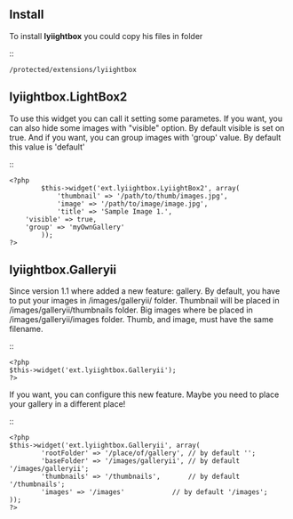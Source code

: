 Install
-------

To install **lyiightbox** you could copy his files in folder

::

    /protected/extensions/lyiightbox

lyiightbox.LightBox2
--------------------

To use this widget you can call it setting some parametes. If you want, you can also hide some images with "visible" option. By default visible is set on true. And if you want, you can group images with 'group' value. By default this value is 'default'

::

    <?php
            $this->widget('ext.lyiightbox.LyiightBox2', array(
                'thumbnail' => '/path/to/thumb/images.jpg',
                'image' => '/path/to/image/image.jpg',
                'title' => 'Sample Image 1.',
		'visible' => true,
		'group' => 'myOwnGallery'
            ));
    ?>

lyiightbox.Galleryii
--------------------

Since version 1.1 where added a new feature: gallery. By default, you have to 
put your images in /images/galleryii/ folder. Thumbnail will be placed in 
/images/galleryii/thumbnails folder. Big images where be placed in 
/images/galleryii/images folder. Thumb, and image, must have the same filename.

::

    <?php
	$this->widget('ext.lyiightbox.Galleryii');
    ?>

If you want, you can configure this new feature. Maybe you need to place your 
gallery in a different place!

::

    <?php
	$this->widget('ext.lyiightbox.Galleryii', array(
            'rootFolder' => '/place/of/gallery', // by default '';
            'baseFolder' => '/images/galleryii', // by default '/images/galleryii';
            'thumbnails' => '/thumbnails',	     // by default '/thumbnails';
            'images' => '/images'		     // by default '/images';
	));
    ?>